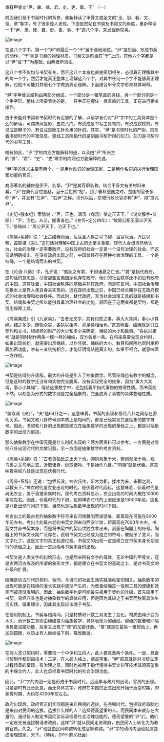 重释甲骨文“尹、聿、律、君、史、吏、事、干” （一）

前面我们基于书契时代的背景，重新释读了甲骨文或金文的“玉、朋、我、文、理、章”等字，有了很多惊人发现。下面依然站在书契及书契文的角度，重新释读一下“尹、聿、律、君、史、叓、事、干”这八个字，来发掘新惊喜。


![image](https://user-images.githubusercontent.com/9961069/130205253-9be6086c-a20d-4968-9920-9cf7e96fffee.png)




在这八个字中，第一个“尹”和最后一个“干”居于基础地位。“尹”是刻画、形成书契的动作，“干”则是书契的物理材质，书契文是刻画在“干”上的。其他六个字都是以“尹”或“干”为基础，由两者所派生。



这八个字不仅均与书契有关，而且这八个本身也直接密切相关，必须真正理解其中的每一个字，然后才能真正整体上理解这八个字。对其中任何一个字不能够真正理解，也就不可能对其他七个字做到真正理解。下面结合甲骨文字形来具体阐释。



“尹”字甲骨文结构由两部分组成，一个部分是一根笔直的竖线，另一个部分则是一个手字形。整体上所要表达的是，一只手正在握住一根直直的工具，正在进行相关操作。



由于未能对书契和书契时代有足够的了解，以前学者们对“尹”字中的工具具体是什么的解读，可谓捕风捉影，五花八门。有说成是书写工具笔的，有说成权杖的，有说成是鞭子的，有说成是医生针灸用的针的。其实，“尹”是书契时代的产物，包含着书契时代的丰富信息，竖线工具所指代的是刻画书契所用的刻刀。刻刀是书契时代的书写工具。



唯有如此，“尹”字的内涵方能解释的通，以及由“尹”所派生的“律”、“君”、“史”、“吏”等字的内涵也方能解释的通。



“尹”字的含义主要有两个，一是用作动词的治理国家，二是用作名词的执行治理国家功能的官员。



商汤著名的辅佐是伊尹，名挚，“尹”是其官职名称。结合甲骨文有关材料来看，“尹”在商代官位显赫，当于后世的“相”。到了春秋战国之时，楚国的官长多称“尹”，并且有“左尹”、“右尹”之称。汉代以后，京城行政长官亦称“尹”，如“京兆尹”。



《史记•殷本纪》索隐说：“尹，正也。谓汤（商汤）使之正天下。”《说文解字•又部》：“尹，治也。从又，握事者也。”《左传•定公四年》：“故周公相王室以尹天下。”徐锴曰：“周公尹天下，治天下也。”



《周易•系辞》说：“上古结绳而治，后世圣人易之以书契，百官以治，万民以察，盖取诸《夬》。”这句话对理解中国上古历史至关重要。现代人会想当然地认为，社会的治理一定需要政府，没有政府的社会一定是一个没有治理的社会。而这句话明确指出，在没有政府出现之前，中国曾经存在两种社会治理的工具，一个是结绳，一个是结绳而出的书契。



在《论语·八倄》中，孔子说：“夷狄之有君，不如诸夏之亡也。”“君”是指代政府。这句话的意思是，尽管那些蛮夷国家也存在政府，他们的社会秩序还不如没有政府的中国。这意味着，中国社会秩序的基础并非在政府，而是在民间。中国社会治理在根本上是靠人民自身来实现的。远在政府出现之前，中国已经长期存在无政府模式的社会治理和社会秩序。而此时，替代政府，充当社会治理工具的就是结绳和书契。结绳和书契之所以能够具备治理社会的功能，原因在于这两者都是契约，都是信用保障工具。



《周易集成》引《九家易》，“古者无文字，其有约誓之事，事大大其绳，事小小其绳。结之多少，随物众寡，各执以相考，亦足矣相治也。”这意味着，结绳就是订立契约和文书，根据标的财产的大少和多少来确定，绳结的大小和数目。“各执以相考”就是同时制作两条一模一样的绳结，双方各拿一条。在将来需要兑现合约时，如果出现纠纷，就需要出示绳结，以作凭据。绳结的大小、数目和间隔也同时承担着加密功能，唯有三者统统相合，才能证明绳结是真实的，如果不相合，就意味着一方作假。

![image](https://user-images.githubusercontent.com/9961069/130205432-ba7be967-7c9a-4549-bbfe-8eeed36a9d3f.png)


书契是结绳的升级版。最大的升级是引入了抽象数学。尽管结绳也有数字的概念，但是这时的数字还没有和实物完全脱离，没有实现完全的抽象，因为“事大大其绳，事小小其绳”，绳结这重数字中，还包括着所指代事物的物理性质。而书契则不然，以刻齿为形式的数字则是完全抽象的，完全脱离了事物的具体物理性质。

![image](https://user-images.githubusercontent.com/9961069/130205455-6fd7c756-a220-4a65-9277-4d2d1b453ef3.png)


“盖取诸《夬》”，“夬”是64卦之一，这意味着，书契的出现和易经八卦之间存在密切关系。书契文和八卦符号则本质上是相同的，都是已经实现完全抽象的数字符号。因此，书契和八卦的出现都是建立在抽象数学的出现的基础之上，都是以抽象数字的出现为前提。



那么抽象数学在中国究竟是什么时间出现的？两方面资料可以参考。一方面是对易经八卦出现时代的文献记载，另一方面是抽象数字的考古资料。



《周易•系辞》说：“古者包牺氏之王天下也，仰则观象于天，俯则观法于地，观鸟兽之文与地之宜，近取诸身，远取诸物，于是始作八卦。”“包牺”就是伏羲。这意味着易经八卦是出现在伏羲时代。



《周易•系辞》还说：“包牺氏没，神农氏作，斫木为耜，揉木为耒，耒耨之利，以教天下。”神农时代是农业出现的时代，继伏羲时代而起。这意味着，伏羲时代是尚无农业，属于渔猎采集时代。现代考古资料显示，农业出现的时间大概在10000年前左右。因此，伏羲时代的下限，也即神农时代的上限应该是10000年前。这也是八卦出现时间的下限，当然也是抽象数学出现的时间下限。



考古出土的最古老的抽象数字符号来自河南舞阳贾湖遗址，距离现在可能在9000年前左右。考出土的最古老的书契文则来自西安半坡，距离现在7000年左右。书契文并非书契本身，而是将书契中的契齿纹独立拿出来，刻画在陶器上的符号。陶器上的书契文长期广泛存在，说明书契文已经成为独立的符号，被赋予了意义，而文字化了。这是文字的真正起源过程。书契文的出现一定是建立在书契本身长期流行的基础之上，因此一定远晚与书契本身的出现。



书契文是人类文字的初始形态，也是后来所有文字的母体，无论中国的甲骨文，还是古两河古埃及的所谓的象形文字，都是建立在书契文的基础之上，是对书契文的升级和扩展。



结绳是远古时代的契约、合同，与当时的社会生活实践活动密切相关。抽象数字的出现可能是在结绳的漫长实践中逐渐产生的，为改善结绳这一信用工具的便捷和效率而被逐渐发明的。因此，抽象数字也更可能最先被用于契约的升级，首先应用于书契。易经八卦也是对抽象数学的具体应用，但是因为其较之于书契而脱离具体生活实践，偏重理论，因此其出现应该晚于书契。



在信用机制上，书契与结绳同，只是材质和计数工具发生了变化。材质由绳子变为木头，而计数工具则由绳结变为抽象数字，具体表现为契齿纹。契齿的数量和间隔也具备加密功能，后来又出现了“章”的加密计数。“章”就是在最后一根契齿上，再加刻圆圈，以防止有人继续往下刻，篡改数据。

![image](https://user-images.githubusercontent.com/9961069/130205503-9eafb363-d611-48d9-9ef7-fb122588c3fe.png)

在两人签订契约时，需要找一个中保和立约人，此人要具备两个条件。一是，具备书契制作和刻画技术；二是，在人品人格上，德高望重。“尹”原意就是对书契立定过程场景的呈现，有治理之意。同时也被用于指代懂得书契文刻写技术其德高望重的中保立约人，此人也承担着书契时代的社会治理功能。



因此，“尹”字的内涵一定是形成于书契时代，远远早与政府的出现，官员的出现。只是那时有此音此意，而无具体文字。政府在中国的正式出现开始于唐虞时期，即尧舜时期，大约在4300年前左右。



政府出现后，政府官员们实际都是来自民间的选拔。在尧舜时代，包括政府首脑也是来自对民间的选拔。选拔什么样的人？选择德高望重的人。而民间本来就存在大量的，通过帮人制定书契而实际承担着社会治理功能的，德高望重的“尹”们。他们一定首先被选拔聘请进政府，这样“尹”就从民间走进政府，由民间人士转化为为政府官员。久之，“尹”也就由民间称谓转化成官职称谓。“尹”字的动词内涵也就演变成治理国家、天下。（待续，DYH:道义社会）
